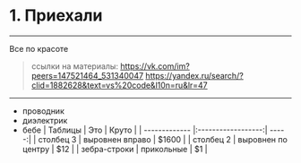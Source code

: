 # 1. Приехали
***
Все по красоте
> ссылки на материалы:
> https://vk.com/im?peers=147521464_531340047
> https://yandex.ru/search/?clid=1882628&text=vs%20code&l10n=ru&lr=47
***
* проводник
* диэлектрик
* бебе
| Таблицы       | Это                | Круто |
| ------------- |:------------------:| -----:|
| столбец 3     | выровнен вправо    | $1600 |
| столбец 2     | выровнен по центру |   $12 |
| зебра-строки  | прикольные         |    $1 |